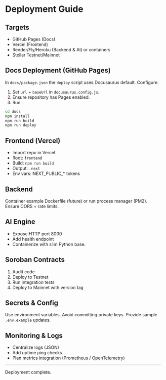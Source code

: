 # Deployment Guide

## Targets
- GitHub Pages (Docs)
- Vercel (Frontend)
- Render/Fly/Heroku (Backend & AI) or containers
- Stellar Testnet/Mainnet

## Docs Deployment (GitHub Pages)
In `docs/package.json` the `deploy` script uses Docusaurus default. Configure:
1. Set `url` + `baseUrl` in `docusaurus.config.js`.
2. Ensure repository has Pages enabled.
3. Run:
```bash
cd docs
npm install
npm run build
npm run deploy
```

## Frontend (Vercel)
- Import repo in Vercel
- Root: `frontend`
- Build: `npm run build`
- Output: `.next`
- Env vars: NEXT_PUBLIC_* tokens

## Backend
Container example Dockerfile (future) or run process manager (PM2). Ensure CORS + rate limits.

## AI Engine
- Expose HTTP port 8000
- Add health endpoint
- Containerize with slim Python base.

## Soroban Contracts
1. Audit code
2. Deploy to Testnet
3. Run integration tests
4. Deploy to Mainnet with version tag

## Secrets & Config
Use environment variables. Avoid committing private keys. Provide sample `.env.example` updates.

## Monitoring & Logs
- Centralize logs (JSON)
- Add uptime ping checks
- Plan metrics integration (Prometheus / OpenTelemetry)

---
Deployment complete.
